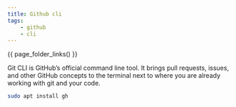 ```yaml
---
title: Github cli
tags:
    - github
    - cli
---
```


{{ page_folder_links() }}

Git CLI is GitHub’s official command line tool. It brings pull requests, issues, and other GitHub concepts to the terminal next to where you are already working with git and your code.


```bash title="install"
sudo apt install gh
```
